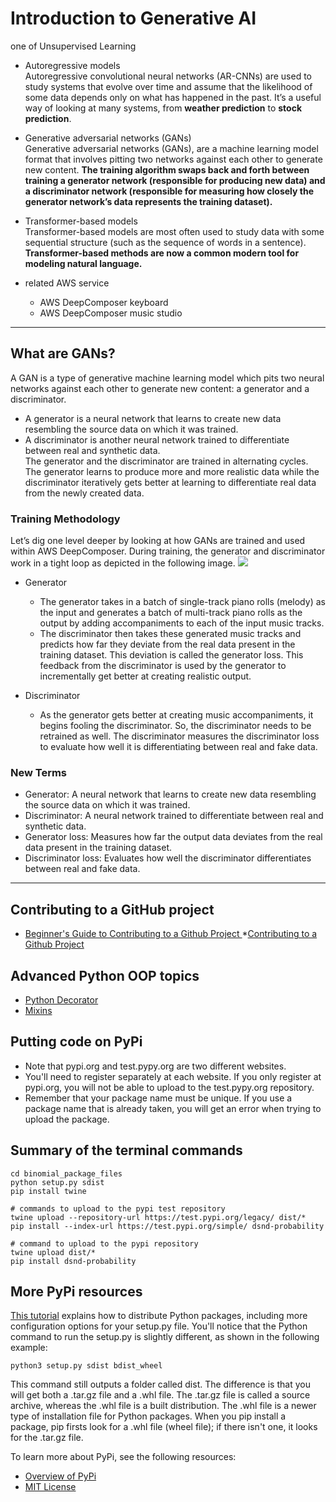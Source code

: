 # **Introduction to Generative AI**

one of Unsupervised Learning

* Autoregressive models  
Autoregressive convolutional neural networks (AR-CNNs) are used to study systems that evolve over time and assume that the likelihood of some data depends only on what has happened in the past. It’s a useful way of looking at many systems, from **weather prediction** to **stock prediction**.

* Generative adversarial networks (GANs)  
Generative adversarial networks (GANs), are a machine learning model format that involves pitting two networks against each other to generate new content. **The training algorithm swaps back and forth between training a generator network (responsible for producing new data) and a discriminator network (responsible for measuring how closely the generator network’s data represents the training dataset).**

* Transformer-based models  
Transformer-based models are most often used to study data with some sequential structure (such as the sequence of words in a sentence). **Transformer-based methods are now a common modern tool for modeling natural language.**

* related AWS service  
    * AWS DeepComposer keyboard
    * AWS DeepComposer music studio
----
## **What are GANs?**
A GAN is a type of generative machine learning model which pits two neural networks against each other to generate new content: a generator and a discriminator.  

* A generator is a neural network that learns to create new data resembling the source data on which it was trained.  
* A discriminator is another neural network trained to differentiate between real and synthetic data.  
The generator and the discriminator are trained in alternating cycles. The generator learns to produce more and more realistic data while the discriminator iteratively gets better at learning to differentiate real data from the newly created data.  

### **Training Methodology**
Let’s dig one level deeper by looking at how GANs are trained and used within AWS DeepComposer. During training, the generator and discriminator work in a tight loop as depicted in the following image.
<image src='https://video.udacity-data.com/topher/2021/April/6088998a_screen-shot-2021-04-27-at-4.08.43-pm/screen-shot-2021-04-27-at-4.08.43-pm.png'/>


* Generator  
    * The generator takes in a batch of single-track piano rolls (melody) as the input and generates a batch of multi-track piano rolls as the output by adding accompaniments to each of the input music tracks.  
    * The discriminator then takes these generated music tracks and predicts how far they deviate from the real data present in the training dataset. This deviation is called the generator loss. This feedback from the discriminator is used by the generator to incrementally get better at creating realistic output.

* Discriminator
    * As the generator gets better at creating music accompaniments, it begins fooling the discriminator. So, the discriminator needs to be retrained as well. The discriminator measures the discriminator loss to evaluate how well it is differentiating between real and fake data.

### New Terms
* Generator: A neural network that learns to create new data resembling the source data on which it was trained.
* Discriminator: A neural network trained to differentiate between real and synthetic data.
* Generator loss: Measures how far the output data deviates from the real data present in the training dataset.
* Discriminator loss: Evaluates how well the discriminator differentiates between real and fake data.

----
## **Contributing to a GitHub project**
* [Beginner's Guide to Contributing to a Github Project
](https://akrabat.com/the-beginners-guide-to-contributing-to-a-github-project/)
*[Contributing to a Github Project](https://github.com/MarcDiethelm/contributing/blob/master/README.md)
## **Advanced Python OOP topics**
* [Python Decorator](https://realpython.com/primer-on-python-decorators/)
* [Mixins](https://easyaspython.com/mixins-for-fun-and-profit-cb9962760556)

## **Putting code on PyPi**
* Note that pypi.org and test.pypy.org are two different websites.   
* You'll need to register separately at each website. If you only register at pypi.org, you will not be able to upload to the test.pypy.org repository.  
* Remember that your package name must be unique. If you use a package name that is already taken, you will get an error when trying to upload the package.

## **Summary of the terminal commands**
```
cd binomial_package_files
python setup.py sdist
pip install twine

# commands to upload to the pypi test repository
twine upload --repository-url https://test.pypi.org/legacy/ dist/*
pip install --index-url https://test.pypi.org/simple/ dsnd-probability

# command to upload to the pypi repository
twine upload dist/*
pip install dsnd-probability
```

## **More PyPi resources**
[This tutorial](https://packaging.python.org/tutorials/packaging-projects/) explains how to distribute Python packages, including more configuration options for your setup.py file. You'll notice that the Python command to run the setup.py is slightly different, as shown in the following example:
```
python3 setup.py sdist bdist_wheel
```
This command still outputs a folder called dist. The difference is that you will get both a .tar.gz file and a .whl file. The .tar.gz file is called a source archive, whereas the .whl file is a built distribution. The .whl file is a newer type of installation file for Python packages. When you pip install a package, pip firsts look for a .whl file (wheel file); if there isn't one, it looks for the .tar.gz file.  

To learn more about PyPi, see the following resources:
* [Overview of PyPi](https://docs.python.org/3/distutils/packageindex.html)
* [MIT License](https://opensource.org/licenses/MIT)